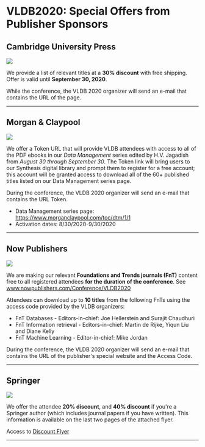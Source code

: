 # VLDB2020: Special Offers from Publisher Sponsors

## Cambridge University Press
![](https://vldb2020.org/assets/logo/logo_cambridge_u_press.svg)

We provide a list of relevant titles at a **30% discount** with free shipping. Offer is valid until **September 30, 2020**.

While the conference, the VLDB 2020 organizer will send an e-mail that contains the URL of the page.

----

## Morgan & Claypool
![](https://vldb2020.org/assets/logo/logo_morgan_claypool.svg)

We offer a Token URL that will provide VLDB attendees with access to all of
the PDF ebooks in our *Data Management* series edited by H.V. Jagadish from
*August 30 through September 30*. The Token link will bring users to our
Synthesis digital library and prompt them to register for a free account;
this account will be granted access to download all of the 60+ published
titles listed on our Data Management series page.

During the conference, the VLDB 2020 organizer will send an e-mail that
contains the URL Token.

* Data Management series page: https://www.morganclaypool.com/toc/dtm/1/1
* Activation dates: 8/30/2020-9/30/2020

----

## Now Publishers
![](https://vldb2020.org/assets/logo/logo_now.svg)

We are making our relevant **Foundations and Trends journals (FnT)** content free to all registered attendees **for the duration of the conference**. See www.nowpublishers.com/Conference/VLDB2020

Attendees can download up to **10 titles** from the following FnTs using the access code provided by the VLDB organizers:
* FnT Databases - Editors-in-chief: Joe Hellerstein and Surajit Chaudhuri
* FnT Information retrieval - Editors-in-chief: Martin de Rijke, Yiqun Liu and Diane Kelly
* FnT Machine Learning - Editor-in-chief: Mike Jordan

During the conference, the VLDB 2020 organizer will send an e-mail that contains the URL of the publisher's special website and the Access Code.

----

## Springer
![](https://vldb2020.org/assets/logo/logo_springer.svg)

We offer the attendee **20% discount**, and **40% discount** if you're a Springer author (which includes journal papers if you have written). This information is available on the last two pages of the attached flyer.

Access to [Discount Flyer](https://vldb2020.org/assets/files/springer_flyer.pdf)

----